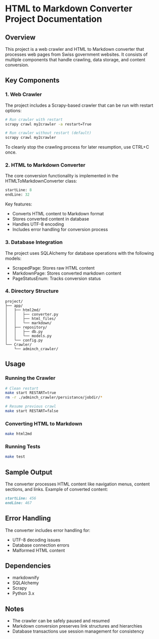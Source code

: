 # HTML to Markdown Converter Project Documentation

## Overview
This project is a web crawler and HTML to Markdown converter that processes web pages from Swiss government websites. It consists of multiple components that handle crawling, data storage, and content conversion.

## Key Components

### 1. Web Crawler
The project includes a Scrapy-based crawler that can be run with restart options:

```bash
# Run crawler with restart
scrapy crawl my2crawler -a restart=True

# Run crawler without restart (default)
scrapy crawl my2crawler
```

To cleanly stop the crawling process for later resumption, use CTRL+C once.

### 2. HTML to Markdown Converter
The core conversion functionality is implemented in the HTMLToMarkdownConverter class:

```python:app/html2md/converter.py
startLine: 8
endLine: 32
```

Key features:
- Converts HTML content to Markdown format
- Stores converted content in database
- Handles UTF-8 encoding
- Includes error handling for conversion process

### 3. Database Integration
The project uses SQLAlchemy for database operations with the following models:
- ScrapedPage: Stores raw HTML content
- MarkdownPage: Stores converted markdown content
- PageStatusEnum: Tracks conversion status

### 4. Directory Structure
```
project/
├── app/
│   ├── html2md/
│   │   ├── converter.py
│   │   ├── html_files/
│   │   └── markdown/
│   ├── repository/
│   │   ├── db.py
│   │   └── models.py
│   └── config.py
└── Crawler/
    └── adminch_crawler/
```

## Usage

### Running the Crawler
```bash
# Clean restart
make start RESTART=true
rm -r ./adminch_crawler/persistance/jobdir/*

# Resume previous crawl
make start RESTART=false
```

### Converting HTML to Markdown
```bash
make html2md
```

### Running Tests
```bash
make test
```

## Sample Output
The converter processes HTML content like navigation menus, content sections, and links. Example of converted content:

```markdown:app/html2md/markdown/00a5c640-17c3-4889-88b1-e39fae635f3b.md
startLine: 456
endLine: 467
```

## Error Handling
The converter includes error handling for:
- UTF-8 decoding issues
- Database connection errors
- Malformed HTML content

## Dependencies
- markdownify
- SQLAlchemy
- Scrapy
- Python 3.x

## Notes
- The crawler can be safely paused and resumed
- Markdown conversion preserves link structures and hierarchies
- Database transactions use session management for consistency
```